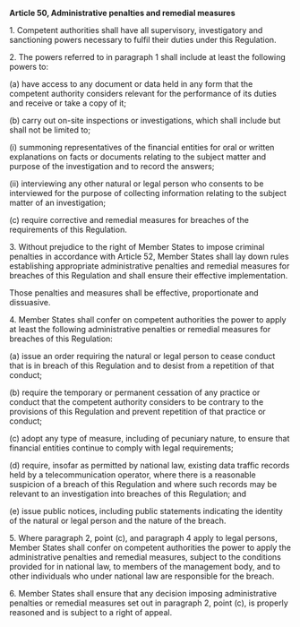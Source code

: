 **Article 50, Administrative penalties and remedial measures**

  


1\. Competent authorities shall have all supervisory, investigatory and sanctioning powers necessary to fulfil their duties under this Regulation.

  


2\. The powers referred to in paragraph 1 shall include at least the following powers to:

(a) have access to any document or data held in any form that the competent authority considers relevant for the performance of its duties and receive or take a copy of it;

(b) carry out on-site inspections or investigations, which shall include but shall not be limited to;

(i) summoning representatives of the financial entities for oral or written explanations on facts or documents relating to the subject matter and purpose of the investigation and to record the answers;

(ii) interviewing any other natural or legal person who consents to be interviewed for the purpose of collecting information relating to the subject matter of an investigation;

(c) require corrective and remedial measures for breaches of the requirements of this Regulation.

  


3\. Without prejudice to the right of Member States to impose criminal penalties in accordance with Article 52, Member States shall lay down rules establishing appropriate administrative penalties and remedial measures for breaches of this Regulation and shall ensure their effective implementation.

Those penalties and measures shall be effective, proportionate and dissuasive.

  


4\. Member States shall confer on competent authorities the power to apply at least the following administrative penalties or remedial measures for breaches of this Regulation:

(a) issue an order requiring the natural or legal person to cease conduct that is in breach of this Regulation and to desist from a repetition of that conduct;

(b) require the temporary or permanent cessation of any practice or conduct that the competent authority considers to be contrary to the provisions of this Regulation and prevent repetition of that practice or conduct;

(c) adopt any type of measure, including of pecuniary nature, to ensure that financial entities continue to comply with legal requirements;

(d) require, insofar as permitted by national law, existing data traffic records held by a telecommunication operator, where there is a reasonable suspicion of a breach of this Regulation and where such records may be relevant to an investigation into breaches of this Regulation; and

(e) issue public notices, including public statements indicating the identity of the natural or legal person and the nature of the breach.

  


5\. Where paragraph 2, point (c), and paragraph 4 apply to legal persons, Member States shall confer on competent authorities the power to apply the administrative penalties and remedial measures, subject to the conditions provided for in national law, to members of the management body, and to other individuals who under national law are responsible for the breach.

  


6\. Member States shall ensure that any decision imposing administrative penalties or remedial measures set out in paragraph 2, point (c), is properly reasoned and is subject to a right of appeal.